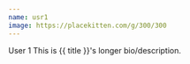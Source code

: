 ```yaml
---
name: usr1
image: https://placekitten.com/g/300/300
---
```

User 1
This is {{ title }}'s longer bio/description.
